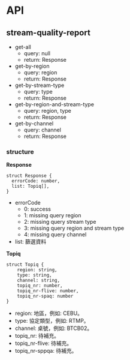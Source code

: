 # API

## stream-quality-report
- get-all
  - query: null
  - return: Response
- get-by-region
  - query: region
  - return: Response
- get-by-stream-type
  - query: type
  - return: Response
- get-by-region-and-stream-type
  - query: region, type
  - return: Response
- get-by-channel
  - query: channel
  - return: Response


### structure

<b>Response</b>
```
struct Response {
  errorCode: number,
  list: Topiq[],
}
```

- errorCode
  - 0: success
  - 1: missing query region
  - 2: missing query stream type
  - 3: missing query region and stream type
  - 4: missing query channel
- list: 篩選資料


<b>Topiq</b>
```
struct Topiq {
    region: string,
    type: string,
    channel: string,
    topiq_nr: number,
    topiq_nr-flive: number,
    topiq_nr-spaq: number
}
```

- region: 地區，例如: CEBU。
- type: 協定類型，例如: RTMP。
- channel: 桌號，例如: BTCB02。
- topiq_nr: 待補充。
- topiq_nr-flive: 待補充。
- topiq_nr-sppqa: 待補充。

